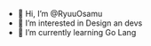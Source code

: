 - 👋 Hi, I’m @RyuuOsamu
- 👀 I’m interested in Design an devs
- 🌱 I’m currently learning Go Lang


<!---
RyuuOsamu/RyuuOsamu is a ✨ special ✨ repository because its `README.md` (this file) appears on your GitHub profile.
You can click the Preview link to take a look at your changes.
--->
